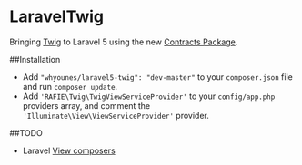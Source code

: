# LaravelTwig

Bringing [Twig](http://twig.sensiolabs.org/doc/) to Laravel 5 using the new [Contracts Package](https://github.com/illuminate/contracts).

##Installation
- Add `"whyounes/laravel5-twig": "dev-master"` to your `composer.json` file and run `composer update`.
- Add `'RAFIE\Twig\TwigViewServiceProvider'` to your `config/app.php` providers array, and comment the `'Illuminate\View\ViewServiceProvider'` provider.

##TODO
- Laravel [View composers](http://laravel.com/docs/master/views#view-composers)